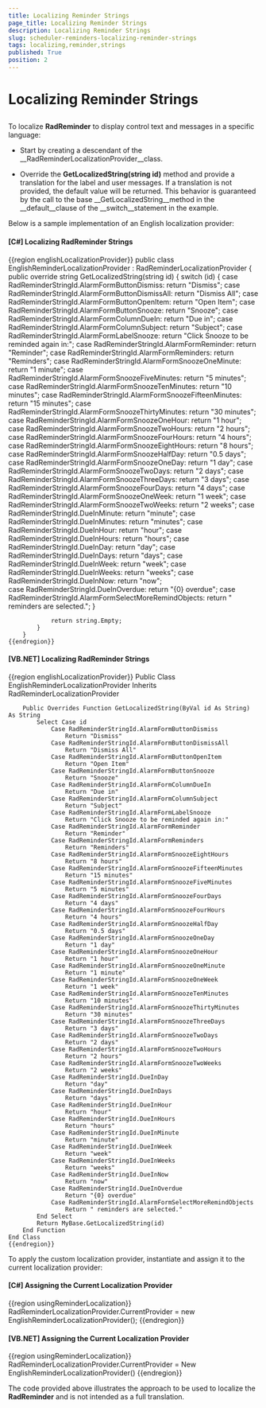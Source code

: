 ```yaml
---
title: Localizing Reminder Strings
page_title: Localizing Reminder Strings
description: Localizing Reminder Strings
slug: scheduler-reminders-localizing-reminder-strings
tags: localizing,reminder,strings
published: True
position: 2
---
```


# Localizing Reminder Strings



## 

To localize __RadReminder__ to display control text and messages in a specific language:

* Start by creating a descendant of the __RadReminderLocalizationProvider__class.
            

* Override the __GetLocalizedString(string id)__ method and provide a translation for the label and user messages.
              If a translation is not provided, the default value will be returned. This behavior is guaranteed by the call to the base
              __GetLocalizedString__method in the __default__clause of the __switch__statement
              in the example.
            

Below is a sample implementation of an English localization provider:

#### __[C#] Localizing RadReminder Strings__

{{region englishLocalizationProvider}}
	    public class EnglishReminderLocalizationProvider : RadReminderLocalizationProvider
	    {
	        public override string GetLocalizedString(string id) 
	        {
	            switch (id)
	            {
	                case RadReminderStringId.AlarmFormButtonDismiss:
	                    return "Dismiss";
	                case RadReminderStringId.AlarmFormButtonDismissAll:
	                    return "Dismiss All";
	                case RadReminderStringId.AlarmFormButtonOpenItem:
	                    return "Open Item";
	                case RadReminderStringId.AlarmFormButtonSnooze:
	                    return "Snooze";
	                case RadReminderStringId.AlarmFormColumnDueIn:
	                    return "Due in";
	                case RadReminderStringId.AlarmFormColumnSubject:
	                    return "Subject";
	                case RadReminderStringId.AlarmFormLabelSnooze:
	                    return "Click Snooze to be reminded again in:";
	                case RadReminderStringId.AlarmFormReminder:
	                    return "Reminder";
	                case RadReminderStringId.AlarmFormReminders:
	                    return "Reminders";
	                case RadReminderStringId.AlarmFormSnoozeOneMinute:
	                    return "1 minute";
	                case RadReminderStringId.AlarmFormSnoozeFiveMinutes:
	                    return "5 minutes";
	                case RadReminderStringId.AlarmFormSnoozeTenMinutes:
	                    return "10 minutes";
	                case RadReminderStringId.AlarmFormSnoozeFifteenMinutes:
	                    return "15 minutes";
	                case RadReminderStringId.AlarmFormSnoozeThirtyMinutes:
	                    return "30 minutes";
	                case RadReminderStringId.AlarmFormSnoozeOneHour:
	                    return "1 hour";
	                case RadReminderStringId.AlarmFormSnoozeTwoHours:
	                    return "2 hours";
	                case RadReminderStringId.AlarmFormSnoozeFourHours:
	                    return "4 hours";
	                case RadReminderStringId.AlarmFormSnoozeEightHours:
	                    return "8 hours";
	                case RadReminderStringId.AlarmFormSnoozeHalfDay:
	                    return "0.5 days";
	                case RadReminderStringId.AlarmFormSnoozeOneDay:
	                    return "1 day";
	                case RadReminderStringId.AlarmFormSnoozeTwoDays:
	                    return "2 days";
	                case RadReminderStringId.AlarmFormSnoozeThreeDays:
	                    return "3 days";
	                case RadReminderStringId.AlarmFormSnoozeFourDays:
	                    return "4 days";
	                case RadReminderStringId.AlarmFormSnoozeOneWeek:
	                    return "1 week";
	                case RadReminderStringId.AlarmFormSnoozeTwoWeeks:
	                    return "2 weeks";
	                case RadReminderStringId.DueInMinute:
	                    return "minute";
	                case RadReminderStringId.DueInMinutes:
	                    return "minutes";
	                case RadReminderStringId.DueInHour:
	                    return "hour";
	                case RadReminderStringId.DueInHours:
	                    return "hours";
	                case RadReminderStringId.DueInDay:
	                    return "day";
	                case RadReminderStringId.DueInDays:
	                    return "days";
	                case RadReminderStringId.DueInWeek:
	                    return "week";
	                case RadReminderStringId.DueInWeeks:
	                    return "weeks";
	                case RadReminderStringId.DueInNow:
	                    return "now";    
	                case RadReminderStringId.DueInOverdue:
	                    return "{0} overdue";
	                case RadReminderStringId.AlarmFormSelectMoreRemindObjects:
	                    return " reminders are selected.";
	            }
	
	            return string.Empty;
	        }
	    }
	{{endregion}}



#### __[VB.NET] Localizing RadReminder Strings__

{{region englishLocalizationProvider}}
	Public Class EnglishReminderLocalizationProvider
	    Inherits RadReminderLocalizationProvider
	
	    Public Overrides Function GetLocalizedString(ByVal id As String) As String
	        Select Case id
	            Case RadReminderStringId.AlarmFormButtonDismiss
	                Return "Dismiss"
	            Case RadReminderStringId.AlarmFormButtonDismissAll
	                Return "Dismiss All"
	            Case RadReminderStringId.AlarmFormButtonOpenItem
	                Return "Open Item"
	            Case RadReminderStringId.AlarmFormButtonSnooze
	                Return "Snooze"
	            Case RadReminderStringId.AlarmFormColumnDueIn
	                Return "Due in"
	            Case RadReminderStringId.AlarmFormColumnSubject
	                Return "Subject"
	            Case RadReminderStringId.AlarmFormLabelSnooze
	                Return "Click Snooze to be reminded again in:"
	            Case RadReminderStringId.AlarmFormReminder
	                Return "Reminder"
	            Case RadReminderStringId.AlarmFormReminders
	                Return "Reminders"
	            Case RadReminderStringId.AlarmFormSnoozeEightHours
	                Return "8 hours"
	            Case RadReminderStringId.AlarmFormSnoozeFifteenMinutes
	                Return "15 minutes"
	            Case RadReminderStringId.AlarmFormSnoozeFiveMinutes
	                Return "5 minutes"
	            Case RadReminderStringId.AlarmFormSnoozeFourDays
	                Return "4 days"
	            Case RadReminderStringId.AlarmFormSnoozeFourHours
	                Return "4 hours"
	            Case RadReminderStringId.AlarmFormSnoozeHalfDay
	                Return "0.5 days"
	            Case RadReminderStringId.AlarmFormSnoozeOneDay
	                Return "1 day"
	            Case RadReminderStringId.AlarmFormSnoozeOneHour
	                Return "1 hour"
	            Case RadReminderStringId.AlarmFormSnoozeOneMinute
	                Return "1 minute"
	            Case RadReminderStringId.AlarmFormSnoozeOneWeek
	                Return "1 week"
	            Case RadReminderStringId.AlarmFormSnoozeTenMinutes
	                Return "10 minutes"
	            Case RadReminderStringId.AlarmFormSnoozeThirtyMinutes
	                Return "30 minutes"
	            Case RadReminderStringId.AlarmFormSnoozeThreeDays
	                Return "3 days"
	            Case RadReminderStringId.AlarmFormSnoozeTwoDays
	                Return "2 days"
	            Case RadReminderStringId.AlarmFormSnoozeTwoHours
	                Return "2 hours"
	            Case RadReminderStringId.AlarmFormSnoozeTwoWeeks
	                Return "2 weeks"
	            Case RadReminderStringId.DueInDay
	                Return "day"
	            Case RadReminderStringId.DueInDays
	                Return "days"
	            Case RadReminderStringId.DueInHour
	                Return "hour"
	            Case RadReminderStringId.DueInHours
	                Return "hours"
	            Case RadReminderStringId.DueInMinute
	                Return "minute"
	            Case RadReminderStringId.DueInWeek
	                Return "week"
	            Case RadReminderStringId.DueInWeeks
	                Return "weeks"
	            Case RadReminderStringId.DueInNow
	                Return "now"
	            Case RadReminderStringId.DueInOverdue
	                Return "{0} overdue"
	            Case RadReminderStringId.AlarmFormSelectMoreRemindObjects
	                Return " reminders are selected."
	        End Select
	        Return MyBase.GetLocalizedString(id)
	    End Function
	End Class
	{{endregion}}



To apply the custom localization provider, instantiate and assign it to the current localization provider: 

#### __[C#] Assigning the Current Localization Provider__

{{region usingReminderLocalization}}
	            RadReminderLocalizationProvider.CurrentProvider = new EnglishReminderLocalizationProvider();
	{{endregion}}



#### __[VB.NET] Assigning the Current Localization Provider__

{{region usingReminderLocalization}}
	        RadReminderLocalizationProvider.CurrentProvider = New EnglishReminderLocalizationProvider()
	{{endregion}}



The code provided above illustrates the approach to be used to localize the __RadReminder__ and is not intended as a full translation.
        

